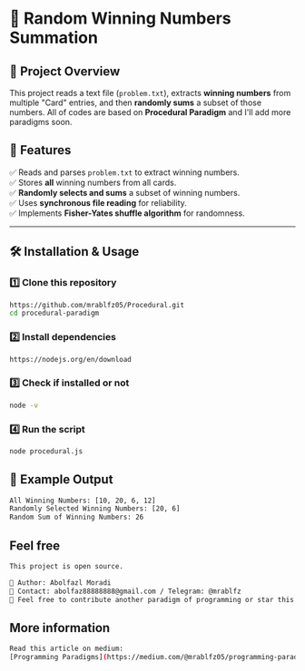 # 🎲 Random Winning Numbers Summation

## 📌 Project Overview
This project reads a text file (`problem.txt`), extracts **winning numbers** from multiple "Card" entries, and then **randomly sums** a subset of those numbers.
All of codes are based on **Procedural Paradigm** and I'll add more paradigms soon.

## 🚀 Features
✅ Reads and parses `problem.txt` to extract winning numbers.  
✅ Stores **all** winning numbers from all cards.  
✅ **Randomly selects and sums** a subset of winning numbers.  
✅ Uses **synchronous file reading** for reliability.  
✅ Implements **Fisher-Yates shuffle algorithm** for randomness.  

---

## 🛠️ Installation & Usage

### 1️⃣ Clone this repository
```sh
https://github.com/mrablfz05/Procedural.git
cd procedural-paradigm
```

### 2️⃣ Install dependencies
```sh
https://nodejs.org/en/download
```

### 3️⃣ Check if installed or not
```sh
node -v
```

### 4️⃣ Run the script
```sh
node procedural.js
```

## 📌 Example Output
```sh
All Winning Numbers: [10, 20, 6, 12]
Randomly Selected Winning Numbers: [20, 6]
Random Sum of Winning Numbers: 26
```

## Feel free
```sh
This project is open source.

📌 Author: Abolfazl Moradi
📧 Contact: abolfaz88888888@gmail.com / Telegram: @mrablfz
🌟 Feel free to contribute another paradigm of programming or star this repository! ⭐
```
## More information
```sh
Read this article on medium:
[Programming Paradigms](https://medium.com/@mrablfz05/programming-paradigms-c8dbf6ad7018)
```
